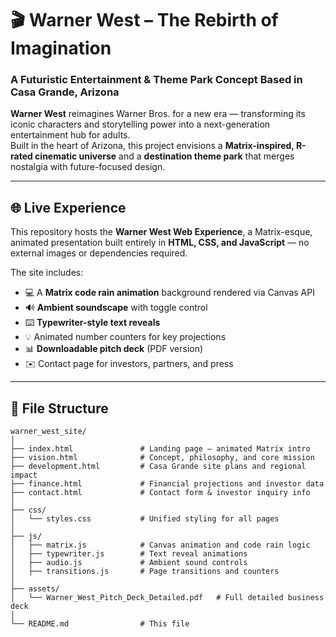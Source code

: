 # 🎬 Warner West – The Rebirth of Imagination
### A Futuristic Entertainment & Theme Park Concept Based in Casa Grande, Arizona

**Warner West** reimagines Warner Bros. for a new era — transforming its iconic characters and storytelling power into a next-generation entertainment hub for adults.  
Built in the heart of Arizona, this project envisions a **Matrix-inspired, R-rated cinematic universe** and a **destination theme park** that merges nostalgia with future-focused design.

---

## 🌐 Live Experience

This repository hosts the **Warner West Web Experience**, a Matrix-esque, animated presentation built entirely in **HTML, CSS, and JavaScript** — no external images or dependencies required.

The site includes:
- 💻 A **Matrix code rain animation** background rendered via Canvas API  
- 🔊 **Ambient soundscape** with toggle control  
- ⌨️ **Typewriter-style text reveals**  
- 💡 Animated number counters for key projections  
- 📊 **Downloadable pitch deck** (PDF version)  
- ✉️ Contact page for investors, partners, and press  

---

## 🧩 File Structure

```plaintext
warner_west_site/
│
├── index.html               # Landing page – animated Matrix intro
├── vision.html              # Concept, philosophy, and core mission
├── development.html         # Casa Grande site plans and regional impact
├── finance.html             # Financial projections and investor data
├── contact.html             # Contact form & investor inquiry info
│
├── css/
│   └── styles.css           # Unified styling for all pages
│
├── js/
│   ├── matrix.js            # Canvas animation and code rain logic
│   ├── typewriter.js        # Text reveal animations
│   ├── audio.js             # Ambient sound controls
│   ├── transitions.js       # Page transitions and counters
│
├── assets/
│   └── Warner_West_Pitch_Deck_Detailed.pdf   # Full detailed business deck
│
└── README.md                # This file
